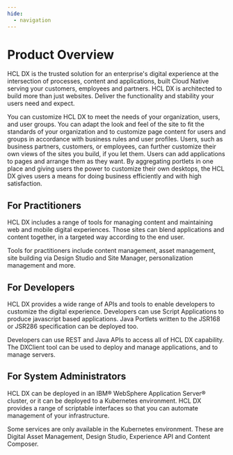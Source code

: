 ```yaml
---
hide:
  - navigation
---
```


# Product Overview

HCL DX is the trusted solution for an enterprise's digital experience at the intersection of processes, content and applications, built Cloud Native serving your customers, employees and partners. HCL DX is architected to build more than just websites. Deliver the functionality and stability your users need and expect.

You can customize HCL DX to meet the needs of your organization, users, and user groups. You can adapt the look and feel of the site to fit the standards of your organization and to customize page content for users and groups in accordance with business rules and user profiles. Users, such as business partners, customers, or employees, can further customize their own views of the sites you build, if you let them. Users can add applications to pages and arrange them as they want. By aggregating portlets in one place and giving users the power to customize their own desktops, the HCL DX gives users a means for doing business efficiently and with high satisfaction.

## For Practitioners

HCL DX includes a range of tools for managing content and maintaining web and mobile digital experiences. Those sites can blend applications and content together, in a targeted way according to the end user.

Tools for practitioners include content management, asset management, site building via Design Studio and Site Manager, personalization management and more.

## For Developers

HCL DX provides a wide range of APIs and tools to enable developers to customize the digital experience. Developers can use Script Applications to produce javascript based applications. Java Portlets written to the JSR168 or JSR286 specification can be deployed too.

Developers can use REST and Java APIs to access all of HCL DX capability. The DXClient tool can be used to deploy and manage applications, and to manage servers.

## For System Administrators

HCL DX can be deployed in an IBM&reg; WebSphere Application Server&reg; cluster, or it can be deployed to a Kubernetes environment. HCL DX provides a range of scriptable interfaces so that you can automate management of your infrastructure.

Some services are only available in the Kubernetes environment. These are Digital Asset Management, Design Studio, Experience API and Content Composer.

